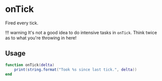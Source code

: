 # onTick

Fired every tick.

!!! warning
    It's not a good idea to do intensive tasks in ``onTick``.
    Think twice as to what you're throwing in here!

## Usage

```lua
function onTick(delta)
    print(string.format("Took %s since last tick.", delta))
end
```

